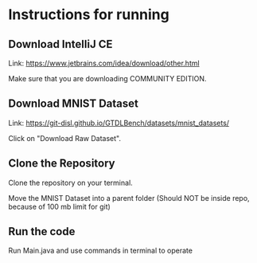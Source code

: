 # Instructions for running

## Download IntelliJ CE
Link: https://www.jetbrains.com/idea/download/other.html

Make sure that you are downloading COMMUNITY EDITION.

## Download MNIST Dataset
Link: https://git-disl.github.io/GTDLBench/datasets/mnist_datasets/

Click on "Download Raw Dataset".

## Clone the Repository
Clone the repository on your terminal.

Move the MNIST Dataset into a parent folder (Should NOT be inside repo, because of 100 mb limit for git)

## Run the code
Run Main.java and use commands in terminal to operate